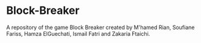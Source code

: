# Block-Breaker
A repository of the game Block Breaker created by M'hamed Rian, Soufiane Fariss, Hamza ElGuechati, Ismail Fatri and Zakaria Ftaichi.
